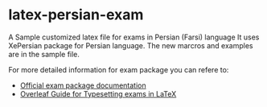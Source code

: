 # latex-persian-exam
A Sample customized latex file for exams in Persian (Farsi) language
It uses XePersian package for Persian language.
The new marcros and examples are in the sample file.

For more detailed information for exam package you can refere to:
- [Official exam package documentation](https://www.nic.funet.fi/pub/TeX/CTAN/macros/latex/contrib/exam/examdoc.pdf)
- [Overleaf Guide for Typesetting exams in LaTeX](https://www.overleaf.com/learn/latex/Typesetting_exams_in_LaTeX)
